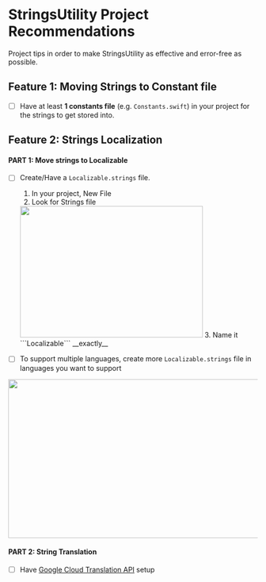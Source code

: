# StringsUtility Project Recommendations
Project tips in order to make StringsUtility as effective and error-free as possible.

## Feature 1: Moving Strings to Constant file
- [ ] Have at least __1 constants file__ (e.g. ```Constants.swift```) in your project for the strings to get stored into.

## Feature 2: Strings Localization

#### PART 1: Move strings to Localizable
- [ ] Create/Have a ```Localizable.strings``` file.
    1. In your project, New File
    2. Look for Strings file
    <img src="https://github.com/SamuelFolledo/StringsUtility/blob/master/static/pics/localizableFile.png" width="369" height="265">
    3. Name it ```Localizable``` __exactly__

- [ ] To support multiple languages, create more ```Localizable.strings``` file in languages you want to support
<img src="https://github.com/SamuelFolledo/StringsUtility/blob/master/static/gifs/multipleLocalizable.gif" width="640" height="320">

#### PART 2: String Translation
- [ ] Have [Google Cloud Translation API](https://console.cloud.google.com/apis/library/translate.googleapis.com?q=translation&project=go-makesite&folder&organizationId) setup
